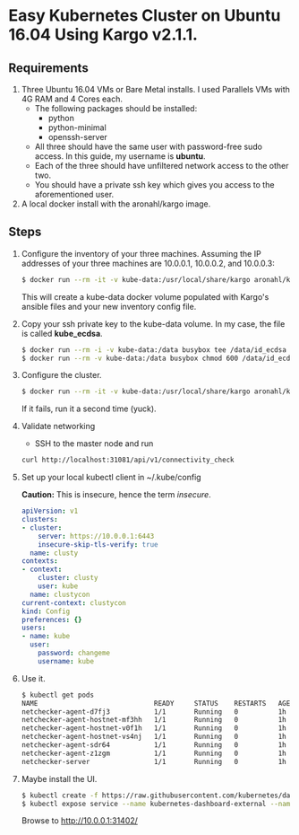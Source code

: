 # Easy Kubernetes Cluster on Ubuntu 16.04 Using Kargo v2.1.1.

## Requirements
1. Three Ubuntu 16.04 VMs or Bare Metal installs.  I used Parallels VMs with 4G RAM and 4 Cores each.
    * The following packages should be installed:
        * python
        * python-minimal
        * openssh-server
    * All three should have the same user with password-free sudo access.  In this guide, my username is **ubuntu**.
    * Each of the three should have unfiltered network access to the other two.
    * You should have a private ssh key which gives you access to the aforementioned user.
1. A local docker install with the aronahl/kargo image.

## Steps
1. Configure the inventory of your three machines.  Assuming the IP addresses of your three machines are 10.0.0.1, 10.0.0.2, and 10.0.0.3:

    ```bash
    $ docker run --rm -it -v kube-data:/usr/local/share/kargo aronahl/kargo python3 ./contrib/inventory_builder/inventory.py 10.0.0.1 10.0.0.2 10.0.0.3
    ```
    
    This will create a kube-data docker volume populated with Kargo's ansible files and your new inventory config file.
    
1. Copy your ssh private key to the kube-data volume.  In my case, the file is called **kube_ecdsa**.

    ```bash
    $ docker run --rm -i -v kube-data:/data busybox tee /data/id_ecdsa < kube_ecdsa
    $ docker run --rm -v kube-data:/data busybox chmod 600 /data/id_ecdsa
    ```
    
1. Configure the cluster.

    ```bash
    $ docker run --rm -it -v kube-data:/usr/local/share/kargo aronahl/kargo ansible-playbook -i ./inventory.cfg cluster.yml -b -v --private-key=./id_ecdsa -u ubuntu -e deploy_netchecker=true -e kube_version=v1.6.4
    ```
    If it fails, run it a second time (yuck).
    
1. Validate networking
    * SSH to the master node and run

    ```bash
    curl http://localhost:31081/api/v1/connectivity_check
    ```
1. Set up your local kubectl client in ~/.kube/config

    **Caution:** This is insecure, hence the term *insecure*.

    ```yaml
    apiVersion: v1
    clusters:
    - cluster:
        server: https://10.0.0.1:6443
        insecure-skip-tls-verify: true
      name: clusty
    contexts:
    - context:
        cluster: clusty
        user: kube
      name: clustycon
    current-context: clustycon
    kind: Config
    preferences: {}
    users:
    - name: kube
      user:
        password: changeme
        username: kube
    ```
1. Use it.

    ```bash
    $ kubectl get pods
    NAME                             READY     STATUS    RESTARTS   AGE
    netchecker-agent-d7fj3           1/1       Running   0          1h
    netchecker-agent-hostnet-mf3hh   1/1       Running   0          1h
    netchecker-agent-hostnet-v0f1h   1/1       Running   0          1h
    netchecker-agent-hostnet-vs4nj   1/1       Running   0          1h
    netchecker-agent-sdr64           1/1       Running   0          1h
    netchecker-agent-z1zgm           1/1       Running   0          1h
    netchecker-server                1/1       Running   0          1h
    ```

1. Maybe install the UI.

    ```bash
    $ kubectl create -f https://raw.githubusercontent.com/kubernetes/dashboard/v1.5.1/src/deploy/kubernetes-dashboard.yaml
    $ kubectl expose service --name kubernetes-dashboard-external --namespace=kube-system kubernetes-dashboard --external-ip=10.0.0.1 --port=31402
    ```
    
    Browse to http://10.0.0.1:31402/
